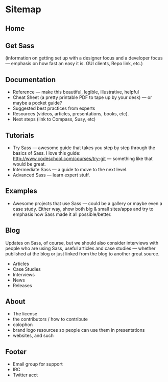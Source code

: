 # Sitemap

## Home

## Get Sass 

(information on getting set up with a designer focus and a developer focus — emphasis on how fast an easy it is. GUI clients, Repo link, etc.)

## Documentation

* Reference — make this beautiful, legible, illustrative, helpful
* Cheat Sheet (a pretty printable PDF to tape up by your desk) — or maybe a pocket guide?
* Suggested best practices from experts
* Resources (videos, articles, presentations, books, etc).
* Next steps (link to Compass, Susy, etc)

## Tutorials

* Try Sass — awesome guide that takes you step by step through the basics of Sass. I love this guide: http://www.codeschool.com/courses/try-git — something like that would be great.
* Intermediate Sass — a guide to move to the next level.
* Advanced Sass — learn expert stuff.

## Examples

* Awesome projects that use Sass — could be a gallery or maybe even a case study. Either way, show both big & small sites/apps and try to emphasis how Sass made it all possible/better.

## Blog 

Updates on Sass, of course, but we should also consider interviews with people who are using Sass, useful articles and case studies — whether published at the blog or just linked from the blog to another great source.

* Articles
* Case Studies
* Interviews
* News
* Releases

## About

* The license
* the contributors / how to contribute
* colophon
* brand logo resources so people can use them in presentations
* websites, and such

## Footer

* Email group for support 
* IRC
* Twitter acct